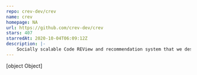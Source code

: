 ```yaml
---
repo: crev-dev/crev
name: crev
homepage: NA
url: https://github.com/crev-dev/crev
stars: 407
starredAt: 2020-10-04T06:09:12Z
description: |-
    Socially scalable Code REView and recommendation system that we desperately need. See http://github.com/crev-dev/cargo-crev for real implemenation.
---
```


[object Object]
